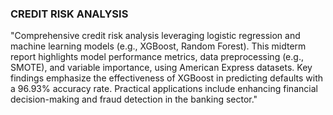 ### CREDIT RISK ANALYSIS

"Comprehensive credit risk analysis leveraging logistic regression and machine learning models (e.g., XGBoost, Random Forest). This midterm report highlights model performance metrics, data preprocessing (e.g., SMOTE), and variable importance, using American Express datasets. Key findings emphasize the effectiveness of XGBoost in predicting defaults with a 96.93% accuracy rate. Practical applications include enhancing financial decision-making and fraud detection in the banking sector."






